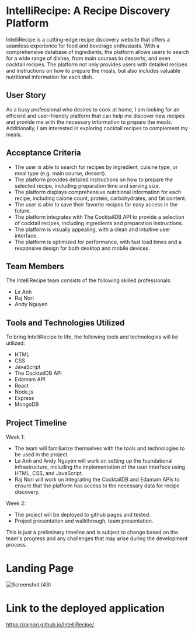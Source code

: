 # IntelliRecipe: A Recipe Discovery Platform

IntelliRecipe is a cutting-edge recipe discovery website that offers a seamless experience for food and beverage enthusiasts. With a comprehensive database of ingredients, the platform allows users to search for a wide range of dishes, from main courses to desserts, and even cocktail recipes. The platform not only provides users with detailed recipes and instructions on how to prepare the meals, but also includes valuable nutritional information for each dish.

## User Story

As a busy professional who desires to cook at home, I am looking for an efficient and user-friendly platform that can help me discover new recipes and provide me with the necessary information to prepare the meals. Additionally, I am interested in exploring cocktail recipes to complement my meals.

## Acceptance Criteria

- The user is able to search for recipes by ingredient, cuisine type, or meal type (e.g. main course, dessert).
- The platform provides detailed instructions on how to prepare the selected recipe, including preparation time and serving size.
- The platform displays comprehensive nutritional information for each recipe, including calorie count, protein, carbohydrates, and fat content.
- The user is able to save their favorite recipes for easy access in the future.
- The platform integrates with The CocktailDB API to provide a selection of cocktail recipes, including ingredients and preparation instructions.
- The platform is visually appealing, with a clean and intuitive user interface.
- The platform is optimized for performance, with fast load times and a responsive design for both desktop and mobile devices.

## Team Members

The IntelliRecipe team consists of the following skilled professionals:
- Le Anh
- Raj Nori
- Andy Nguyen

## Tools and Technologies Utilized

To bring IntelliRecipe to life, the following tools and technologies will be utilized:
- HTML
- CSS
- JavaScript
- The CocktailDB API
- Edamam API
- React
- Node.js
- Express
- MongoDB

## Project Timeline

Week 1:
- The team will familiarize themselves with the tools and technologies to be used in the project.
- Le Anh and Andy Nguyen will work on setting up the foundational infrastructure, including the implementation of the user interface using HTML, CSS, and JavaScript.
- Raj Nori will work on integrating the CocktailDB and Edamam APIs to ensure that the platform has access to the necessary data for recipe discovery.

Week 2:
- The project will be deployed to github pages and tested.
- Project presentation and walkthrough, team presentation.

This is just a preliminary timeline and is subject to change based on the team's progress and any challenges that may arise during the development process.


# Landing Page

![Screenshot (43)](https://user-images.githubusercontent.com/98381243/162617932-85175701-ba9e-42e0-a491-ab34fca9eaee.png)

# Link to the deployed application

https://rajnori.github.io/IntelliRecipe/
